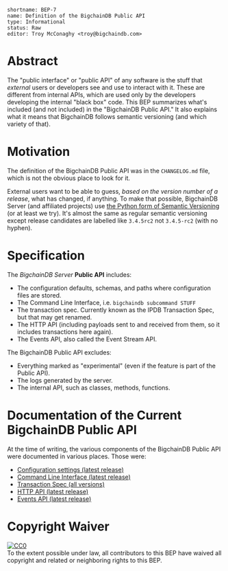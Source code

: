 ```
shortname: BEP-7
name: Definition of the BigchainDB Public API
type: Informational
status: Raw
editor: Troy McConaghy <troy@bigchaindb.com>
```

# Abstract

The "public interface" or "public API" of any software is the stuff that _external_ users or developers see and use to interact with it. These are different from internal APIs, which are used only by the developers developing the internal "black box" code. This BEP summarizes what's included (and not included) in the "BigchainDB Public API." It also explains what it means that BigchainDB follows semantic versioning (and which variety of that).

# Motivation

The definition of the BigchainDB Public API was in the `CHANGELOG.md` file, which is not the obvious place to look for it.

External users want to be able to guess, _based on the version number of a release_, what has changed, if anything. To make that possible, BigchainDB Server (and affiliated projects) use [the Python form of Semantic Versioning](https://packaging.python.org/tutorials/distributing-packages/#choosing-a-versioning-scheme) (or at least we try). It's almost the same as regular semantic versioning except release candidates are labelled like `3.4.5rc2` not `3.4.5-rc2` (with no hyphen).

# Specification

The _BigchainDB Server_ **Public API** includes:

* The configuration defaults, schemas, and paths where configuration files are stored.
* The Command Line Interface, i.e. `bigchaindb subcommand STUFF`
* The transaction spec. Currently known as the IPDB Transaction Spec, but that may get renamed.
* The HTTP API (including payloads sent to and received from them, so it includes transactions here again).
* The Events API, also called the Event Stream API.

The BigchainDB Public API excludes:

* Everything marked as "experimental" (even if the feature is part of the Public API).
* The logs generated by the server.
* The internal API, such as classes, methods, functions.

# Documentation of the Current BigchainDB Public API

At the time of writing, the various components of the BigchainDB Public API were documented in various places. Those were:

* [Configuration settings (latest release)](https://docs.bigchaindb.com/projects/server/en/latest/server-reference/configuration.html)
* [Command Line Interface (latest release)](https://docs.bigchaindb.com/projects/server/en/latest/server-reference/bigchaindb-cli.html)
* [Transaction Spec (all versions)](https://github.com/ipdb/ipdb-tx-spec)
* [HTTP API (latest release)](https://docs.bigchaindb.com/projects/server/en/latest/http-client-server-api.html)
* [Events API (latest release)](https://docs.bigchaindb.com/projects/server/en/latest/events/index.html)

# Copyright Waiver

<p xmlns:dct="http://purl.org/dc/terms/">
  <a rel="license"
     href="http://creativecommons.org/publicdomain/zero/1.0/">
    <img src="http://i.creativecommons.org/p/zero/1.0/88x31.png" style="border-style: none;" alt="CC0" />
  </a>
  <br />
  To the extent possible under law, all contributors to this BEP
  have waived all copyright and related or neighboring rights to this BEP.
</p>
